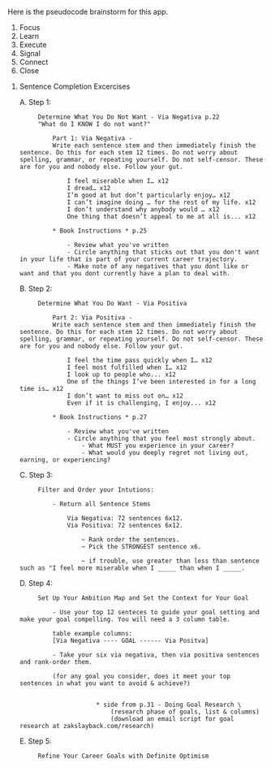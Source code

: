 Here is the pseudocode brainstorm for this app.

<!-- Chapters: -->

1. Focus
2. Learn
3. Execute
4. Signal
5. Connect
6. Close

<!-- <FOCUS> -->

<!-- FOCUS.ACTIONS -->

<!-- FOCUS.ACTIONS.AMBITION-MAPPING -->

1. Sentence Completion Excercises

    A. Step 1: 
    
            Determine What You Do Not Want - Via Negativa p.22
            "What do I KNOW I do not want?"

                Part 1: Via Negativa -
                Write each sentence stem and then immediately finish the sentence. Do this for each stem 12 times. Do not worry about spelling, grammar, or repeating yourself. Do not self-censor. These are for you and nobody else. Follow your gut.

                    I feel miserable when I… x12
                    I dread… x12
                    I’m good at but don’t particularly enjoy… x12
                    I can’t imagine doing … for the rest of my life. x12
                    I don’t understand why anybody would … x12
                    One thing that doesn’t appeal to me at all is... x12

                * Book Instructions * p.25

                    - Review what you've written
                    - Circle anything that sticks out that you don't want in your life that is part of your current career trajectory.
                    - Make note of any negatives that you dont like or want and that you dont currently have a plan to deal with.


          
    B. Step 2: 
    
            Determine What You Do Want - Via Positiva

                Part 2: Via Positiva -
                Write each sentence stem and then immediately finish the sentence. Do this for each stem 12 times. Do not worry about spelling, grammar, or repeating yourself. Do not self-censor. These are for you and nobody else. Follow your gut.

                    I feel the time pass quickly when I… x12
                    I feel most fulfilled when I… x12
                    I look up to people who... x12
                    One of the things I’ve been interested in for a long time is… x12
                    I don’t want to miss out on… x12
                    Even if it is challenging, I enjoy... x12

                * Book Instructions * p.27 

                    - Review what you've written
                    - Circle anything that you feel most strongly about.
                        - What MUST you experience in your career?
                        - What would you deeply regret not living out, earning, or experiencing?

    C. Step 3:

            Filter and Order your Intutions:

                - Return all Sentence Stems

                    Via Negativa: 72 sentences 6x12.
                    Via Positiva: 72 sentences 6x12.

                        ~ Rank order the sentences.
                        ~ Pick the STRONGEST sentence x6. 

                        ~ if trouble, use greater than less than sentence such as "I feel more miserable when I _____ than when I _____.

    D. Step 4: 

            Set Up Your Ambition Map and Set the Context for Your Goal

                - Use your top 12 senteces to guide your goal setting and make your goal compelling. You will need a 3 column table.

                table example columns:
                [Via Negativa ---- GOAL ------ Via Positva]

                - Take your six via negativa, then via positiva sentences and rank-order them. 

                (for any goal you consider, does it meet your top sentences in what you want to avoid & achieve?)


                            * side from p.31 - Doing Goal Research \
                                (research phase of goals, list & columns)
                                (download an email script for goal research at zakslayback.com/research)

    E. Step 5:

            Refine Your Career Goals with Definite Optimism





